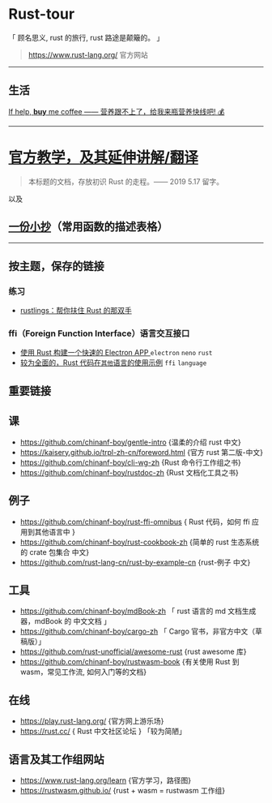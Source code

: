 # Rust-tour

「 顾名思义, rust 的旅行, rust 路途是颠簸的。 」

> https://www.rust-lang.org/ 官方网站

---

## 生活

[If help, **buy** me coffee —— 营养跟不上了，给我来瓶营养快线吧! 💰](https://github.com/chinanf-boy/live-need-money)

---

# [官方教学，及其延伸讲解/翻译](./office.md)

> 本标题的文档，存放初识 Rust 的走程。—— 2019 5.17 留字。

以及

## [一份小抄](./table.md)（常用函数的描述表格）

---

## 按主题，保存的链接

### 练习

- [rustlings：帮你扶住 Rust 的那双手](https://github.com/rust-lang/rustlings)

### ffi（Foreign Function Interface）语言交互接口

- [使用 Rust 构建一个快速的 Electron APP ](https://www.anquanke.com/post/id/101600) `electron` `neno` `rust`
- [较为全面的，Rust 代码在`其他`语言的使用示例](https://github.com/chinanf-boy/rust-ffi-omnibus) `ffi` `language`

## 重要链接

## 课

- https://github.com/chinanf-boy/gentle-intro {温柔的介绍 rust 中文}
- https://kaisery.github.io/trpl-zh-cn/foreword.html {官方 rust 第二版-中文}
- https://github.com/chinanf-boy/cli-wg-zh {Rust 命令行工作组之书}
- https://github.com/chinanf-boy/rustdoc-zh {Rust 文档化工具之书}

## 例子

- https://github.com/chinanf-boy/rust-ffi-omnibus { Rust 代码，如何 ffi 应用到其他语言中 }
- https://github.com/chinanf-boy/rust-cookbook-zh {简单的 rust 生态系统的 crate 包集合 中文}
- https://github.com/rust-lang-cn/rust-by-example-cn {rust-例子 中文}

## 工具

- https://github.com/chinanf-boy/mdBook-zh 「 rust 语言的 md 文档生成器，mdBook 的 中文文档 」
- https://github.com/chinanf-boy/cargo-zh 「 Cargo 官书，非官方中文（草稿版）」
- https://github.com/rust-unofficial/awesome-rust {rust awesome 库}
- https://github.com/chinanf-boy/rustwasm-book {有关使用 Rust 到 wasm，常见工作流, 如何入门等的文档}

## 在线

- https://play.rust-lang.org/ {官方网上游乐场}
- https://rust.cc/ { Rust 中文社区论坛 } 「较为简陋」

## 语言及其工作组网站

- https://www.rust-lang.org/learn {官方学习，路径图}
- https://rustwasm.github.io/ {rust + wasm = rustwasm 工作组}
